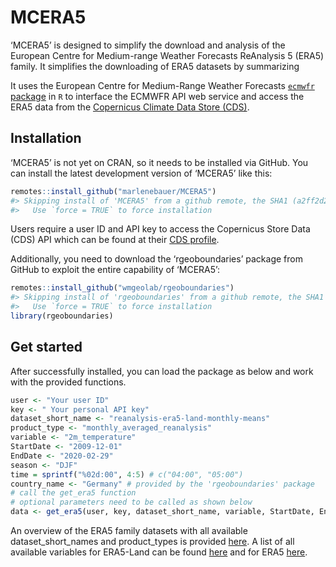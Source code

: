 
<!-- README.md is generated from README.Rmd. Please edit that file -->

# MCERA5

<!-- badges: start -->
<!-- badges: end -->

‘MCERA5’ is designed to simplify the download and analysis of the
European Centre for Medium-range Weather Forecasts ReAnalysis 5 (ERA5)
family. It simplifies the downloading of ERA5 datasets by summarizing

It uses the European Centre for Medium-Range Weather Forecasts [`ecmwfr`
package](https://github.com/bluegreen-labs/ecmwfr) in `R` to interface
the ECMWFR API web service and access the ERA5 data from the [Copernicus
Climate Data Store
(CDS)](https://cds.climate.copernicus.eu/cdsapp#!/home).

## Installation

‘MCERA5’ is not yet on CRAN, so it needs to be installed via GitHub. You
can install the latest development version of ‘MCERA5’ like this:

``` r
remotes::install_github("marlenebauer/MCERA5")
#> Skipping install of 'MCERA5' from a github remote, the SHA1 (a2ff2d29) has not changed since last install.
#>   Use `force = TRUE` to force installation
```

Users require a user ID and API key to access the Copernicus Store Data
(CDS) API which can be found at their [CDS
profile](https://cds.climate.copernicus.eu/user/login).

Additionally, you need to download the ‘rgeoboundaries’ package from
GitHub to exploit the entire capability of ‘MCERA5’:

``` r
remotes::install_github("wmgeolab/rgeoboundaries")
#> Skipping install of 'rgeoboundaries' from a github remote, the SHA1 (ecb0269e) has not changed since last install.
#>   Use `force = TRUE` to force installation
library(rgeoboundaries)
```

## Get started

After successfully installed, you can load the package as below and work
with the provided functions.

``` r
user <- "Your user ID"
key <- " Your personal API key"
dataset_short_name <- "reanalysis-era5-land-monthly-means"
product_type <- "monthly_averaged_reanalysis"
variable <- "2m_temperature"
StartDate <- "2009-12-01"
EndDate <- "2020-02-29"
season <- "DJF"
time = sprintf("%02d:00", 4:5) # c("04:00", "05:00")
country_name <- "Germany" # provided by the 'rgeoboundaries' package
# call the get_era5 function
# optional parameters need to be called as shown below
data <- get_era5(user, key, dataset_short_name, variable, StartDate, EndDate, time, season=season, country_name=country_name, product_type=product_type)
```

An overview of the ERA5 family datasets with all available
dataset_short_names and product_types is provided
[here](https://confluence.ecmwf.int/display/CKB/Climate+Data+Store+%28CDS%29+API+Keywords#ClimateDataStore(CDS)APIKeywords-ERA5familydatasets).
A list of all available variables for ERA5-Land can be found
[here](https://confluence.ecmwf.int/display/CKB/ERA5-Land%3A+data+documentation)
and for ERA5
[here](https://confluence.ecmwf.int/display/CKB/ERA5%3A+data+documentation).
